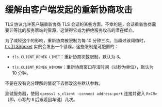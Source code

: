 # 缓解由客户端发起的重新协商攻击

TLS 协议允许客户端重新协商 TLS 会话的某些方面。不幸的是，会话重新协商需要非等比的服务器端的资源，这使得它成为拒绝服务攻击的潜在媒介。

为了减轻这个的影响，重新协商被限制为每 10 分钟三次。当超过该阈值时，[tls.TLSSocket](./class_tls_TLSSocket.md#) 实例会发出一个错误。这些限制是可配置的：

* `tls.CLIENT_RENEG_LIMIT`：重新协商次数限制，默认为 3。

* `tls.CLIENT_RENEG_WINDOW`：重新协商窗口存活时间（以秒为单位），默认为 10 分钟。

不要在没有充分理解的情况下去修改这些默认参数。

测试服务器，使用 `openssl s_client -connect address:port` 连接并键入 `R<CR>`（即，小写的 `R` 后跟着回车键）几次。